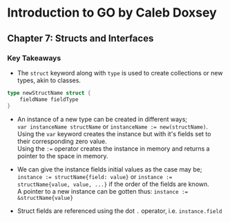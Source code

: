 # Introduction to GO by Caleb Doxsey

## Chapter 7: Structs and Interfaces

### Key Takeaways
- The `struct` keyword along with `type` is used to create collections or new types, akin to classes.  
``` Go
type newStructName struct {
    fieldName fieldType
}
```

- An instance of a new type can be created in different ways;  
`var instanceName structName` or `instanceName := new(structName)`.  
Using the `var` keyword creates the instance but with it's fields set to their corresponding zero value.  
Using the `:=` operator creates the instance in memory and returns a pointer to the space in memory.

- We can give the instance fields initial values as the case may be;  
`instance := structName{field: value}` or `instance := structName{value, value, ...}` if the order of the fields are known.  
A pointer to a new instance can be gotten thus: `instance := &structName{value}`

- Struct fields are referenced using the dot `.` operator, i.e. `instance.field`